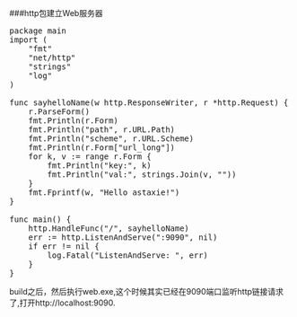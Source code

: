 ###http包建立Web服务器
<pre>
package main
import (
    "fmt"
    "net/http"
    "strings"
    "log"
)

func sayhelloName(w http.ResponseWriter, r *http.Request) {
    r.ParseForm()  
    fmt.Println(r.Form)  
    fmt.Println("path", r.URL.Path)
    fmt.Println("scheme", r.URL.Scheme)
    fmt.Println(r.Form["url_long"])
    for k, v := range r.Form {
        fmt.Println("key:", k)
        fmt.Println("val:", strings.Join(v, ""))
    }
    fmt.Fprintf(w, "Hello astaxie!") 
}

func main() {
    http.HandleFunc("/", sayhelloName) 
    err := http.ListenAndServe(":9090", nil) 
    if err != nil {
        log.Fatal("ListenAndServe: ", err)
    }
}
</pre>
build之后，然后执行web.exe,这个时候其实已经在9090端口监听http链接请求了,打开http://localhost:9090.